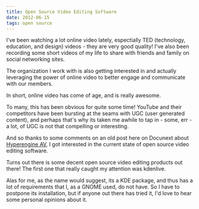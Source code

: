 ```yaml
---
title: Open Source Video Editing Software
date: 2012-06-15
tags: open source
---
```

I've been watching a lot online video lately, espectially TED (technology, education, and design) videos - they are very good quality! I've also been recording some short videos of my life to share with friends and family on social networking sites.

The organization I work with is also getting interested in and actually leveraging the power of online video to better engage and communicate with our members.

In short, online video has come of age, and is really awesome.

To many, this has been obvious for quite some time! YouTube and their competitors have been bursting at the seams with UGC (user generated content), and perhaps that's why its taken me awhile to tap in - some, err - a lot, of UGC is not that compelling or interesting.

And so thanks to some comments on an old post here on Docunext about <a href="http://www.docunext.com/2007/09/hyperengine-av/">Hyperengine AV</a>, I got interested in the current state of open source video editing software.

Turns out there is some decent open source video editing products out there! The first one that really caught my attention was kdenlive.

Alas for me, as the name would suggest, its a KDE package, and thus has a lot of requirements that I, as a GNOME used, do not have. So I have to postpone its installation, but if anyone out there has tried it, I'd love to hear some personal opinions about it.

